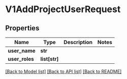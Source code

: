 # V1AddProjectUserRequest

## Properties
Name | Type | Description | Notes
------------ | ------------- | ------------- | -------------
**user_name** | **str** |  | 
**user_roles** | **list[str]** |  | 

[[Back to Model list]](../vela-client/README.md#documentation-for-models) [[Back to API list]](../vela-client/README.md#documentation-for-api-endpoints) [[Back to README]](../vela-client/README.md)

